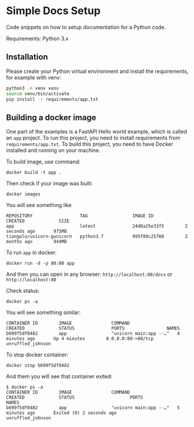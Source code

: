 # Simple Docs Setup
Code snippets on how to setup documentation for a Python code.

Requirements: Python 3.x

## Installation

Please create your Python virtual environment and install the requirements, for example with venv:

```bash
python3 -m venv venv
source venv/bin/activate
pip install -r requirements/app.txt
```

## Building a docker image 

One part of the examples is a FastAPI Hello world example, which is called an `app` project.
To run this project, you need to install requirements from `requirements/app.txt`.
To build this project, you need to have Docker installed and running on your machine.

To build image, use command:

```
docker build -t app .
```

Then check if your image was built:

```
docker images
```

You will see something like

```
REPOSITORY                  TAG                 IMAGE ID            CREATED             SIZE
app                         latest              24d8a25e33f5        2 seconds ago       975MB
tiangolo/uvicorn-gunicorn   python3.7           995f89c25760        2 months ago        944MB
```

To run `app` in docker:

```
docker run -d -p 80:80 app
```

And then you can open in any browser: `http://localhost:80/docs` or `http://localhost:80`

Check status:

```
docker ps -a
```

You will see something similar:

```
CONTAINER ID        IMAGE               COMMAND                  CREATED             STATUS              PORTS                NAMES
b699f5df0482        app                 "uvicorn main:app --…"   4 minutes ago       Up 4 minutes        0.0.0.0:80->80/tcp   unruffled_johnson
```

To stop docker container:

```
docker stop b699f5df0482
```

And them you will see that container exited:

```
$ docker ps -a
CONTAINER ID        IMAGE               COMMAND                  CREATED             STATUS                     PORTS               NAMES
b699f5df0482        app                 "uvicorn main:app --…"   5 minutes ago       Exited (0) 2 seconds ago                       unruffled_johnson
```
